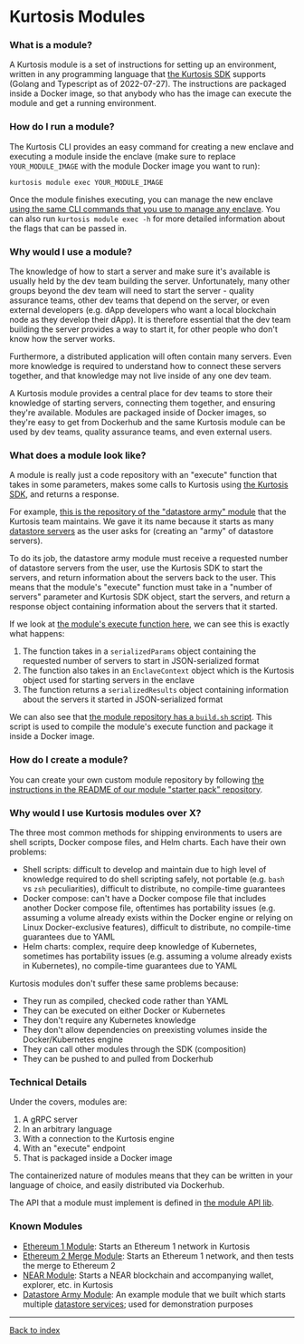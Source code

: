 Kurtosis Modules
================
### What is a module?
A Kurtosis module is a set of instructions for setting up an environment, written in any programming language that [the Kurtosis SDK][kurtosis-core_enclave-context] supports (Golang and Typescript as of 2022-07-27). The instructions are packaged inside a Docker image, so that anybody who has the image can execute the module and get a running environment. 

### How do I run a module?
The Kurtosis CLI provides an easy command for creating a new enclave and executing a module inside the enclave (make sure to replace `YOUR_MODULE_IMAGE` with the module Docker image you want to run):

```
kurtosis module exec YOUR_MODULE_IMAGE
```

Once the module finishes executing, you can manage the new enclave [using the same CLI commands that you use to manage any enclave][using-the-cli]. You can also run `kurtosis module exec -h` for more detailed information about the flags that can be passed in.

### Why would I use a module?
The knowledge of how to start a server and make sure it's available is usually held by the dev team building the server. Unfortunately, many other groups beyond the dev team will need to start the server - quality assurance teams, other dev teams that depend on the server, or even external developers (e.g. dApp developers who want a local blockchain node as they develop their dApp). It is therefore essential that the dev team building the server provides a way to start it, for other people who don't know how the server works.

Furthermore, a distributed application will often contain many servers. Even more knowledge is required to understand how to connect these servers together, and that knowledge may not live inside of any one dev team. 

A Kurtosis module provides a central place for dev teams to store their knowledge of starting servers, connecting them together, and ensuring they're available. Modules are packaged inside of Docker images, so they're easy to get from Dockerhub and the same Kurtosis module can be used by dev teams, quality assurance teams, and even external users.

### What does a module look like?
A module is really just a code repository with an "execute" function that takes in some parameters, makes some calls to Kurtosis using [the Kurtosis SDK][kurtosis-core_enclave-context], and returns a response. 

For example, [this is the repository of the "datastore army" module](https://github.com/kurtosis-tech/datastore-army-module) that the Kurtosis team maintains. We gave it its name because it starts as many [datastore servers](https://github.com/kurtosis-tech/example-datastore-server) as the user asks for (creating an "army" of datastore servers). 

To do its job, the datastore army module must receive a requested number of datastore servers from the user, use the Kurtosis SDK to start the servers, and return information about the servers back to the user. This means that the module's "execute" function must take in a "number of servers" parameter and Kurtosis SDK object, start the servers, and return a response object containing information about the servers that it started. 

If we look at [the module's execute function here](https://github.com/kurtosis-tech/datastore-army-module/blob/master/kurtosis-module/impl/datastore_army_kurtosis_module.go#L28), we can see this is exactly what happens:

1. The function takes in a `serializedParams` object containing the requested number of servers to start in JSON-serialized format
1. The function also takes in an `EnclaveContext` object which is the Kurtosis object used for starting servers in the enclave
1. The function returns a `serializedResults` object containing information about the servers it started in JSON-serialized format

We can also see that [the module repository has a `build.sh` script](https://github.com/kurtosis-tech/datastore-army-module/blob/master/scripts/build.sh). This script is used to compile the module's execute function and package it inside a Docker image.

### How do I create a module?
You can create your own custom module repository by following [the instructions in the README of our module "starter pack" repository](https://github.com/kurtosis-tech/kurtosis-module-starter-pack#kurtosis-module-starter-pack).

### Why would I use Kurtosis modules over X?
The three most common methods for shipping environments to users are shell scripts, Docker compose files, and Helm charts. Each have their own problems:

- Shell scripts: difficult to develop and maintain due to high level of knowledge required to do shell scripting safely, not portable (e.g. `bash` vs `zsh` peculiarities), difficult to distribute, no compile-time guarantees
- Docker compose: can't have a Docker compose file that includes another Docker compose file, oftentimes has portability issues (e.g. assuming a volume already exists within the Docker engine or relying on Linux Docker-exclusive features), difficult to distribute, no compile-time guarantees due to YAML
- Helm charts: complex, require deep knowledge of Kubernetes, sometimes has portability issues (e.g. assuming a volume already exists in Kubernetes), no compile-time guarantees due to YAML

Kurtosis modules don't suffer these same problems because:
- They run as compiled, checked code rather than YAML
- They can be executed on either Docker or Kubernetes
- They don't require any Kubernetes knowledge
- They don't allow dependencies on preexisting volumes inside the Docker/Kubernetes engine
- They can call other modules through the SDK (composition)
- They can be pushed to and pulled from Dockerhub

### Technical Details
Under the covers, modules are:

1. A gRPC server
1. In an arbitrary language
1. With a connection to the Kurtosis engine 
1. With an "execute" endpoint
1. That is packaged inside a Docker image

The containerized nature of modules means that they can be written in your language of choice, and easily distributed via Dockerhub.

The API that a module must implement is defined in [the module API lib](https://github.com/kurtosis-tech/kurtosis-module-api-lib).

### Known Modules

* [Ethereum 1 Module](https://github.com/kurtosis-tech/ethereum-kurtosis-module): Starts an Ethereum 1 network in Kurtosis
* [Ethereum 2 Merge Module](https://github.com/kurtosis-tech/eth2-merge-kurtosis-module): Starts an Ethereum 1 network, and then tests the merge to Ethereum 2
* [NEAR Module](https://github.com/kurtosis-tech/near-kurtosis-module): Starts a NEAR blockchain and accompanying wallet, explorer, etc. in Kurtosis
* [Datastore Army Module](https://github.com/kurtosis-tech/datastore-army-module): An example module that we built which starts multiple [datastore services](https://github.com/kurtosis-tech/example-microservices); used for demonstration purposes

---

[Back to index](https://docs.kurtosistech.com)


<!---------------------------- ONLY LINKS BELOW HERE --------------------------->
[kurtosis-core_enclave-context]: ./kurtosis-core/lib-documentation
[using-the-cli]: ./using-the-cli.md
